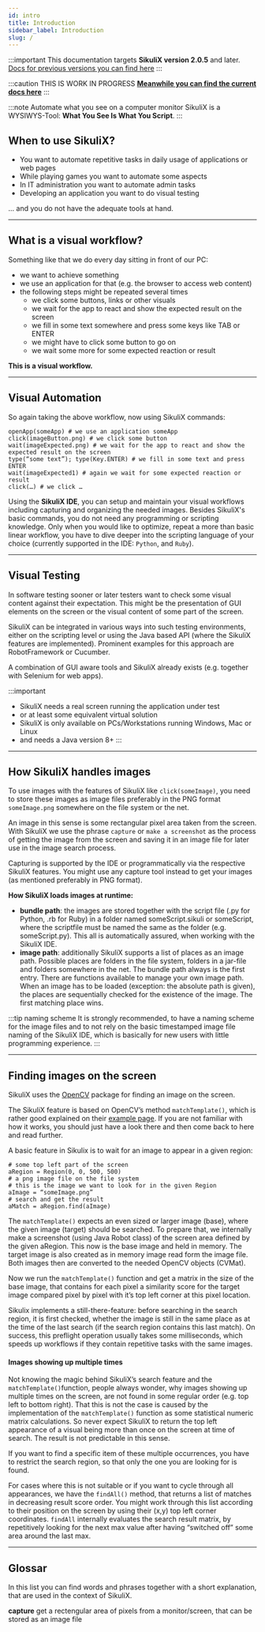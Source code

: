 ```yaml
---
id: intro
title: Introduction
sidebar_label: Introduction
slug: /
---
```


:::important
This documentation targets **SikuliX version 2.0.5** and later.<br />
[Docs for previous versions you can find here](https://sikulix-2014.readthedocs.io/en/latest/index.html)
:::

:::caution THIS IS WORK IN PROGRESS
**[Meanwhile you can find the current docs here](https://sikulix-2014.readthedocs.io/en/latest/index.html)**
:::

:::note Automate what you see on a computer monitor
SikuliX is a WYSIWYS-Tool: **What You See Is What You Script**.
:::

## When to use SikuliX?

- You want to automate repetitive tasks in
daily usage of applications or web pages
- While playing games you want to automate some aspects
- In IT administration you want to automate admin tasks
- Developing an application you want to do visual testing

... and you do not have the adequate tools at hand.

---

## What is a visual workflow?

Something like that we do every day sitting in front of our PC:

- we want to achieve something
- we use an application for that (e.g. the browser to access web content)
- the following steps might be repeated several times
  - we click some buttons, links or other visuals
  - we wait for the app to react and show the expected result on the screen
  - we fill in some text somewhere and press some keys like TAB or ENTER
  - we might have to click some button to go on
  - we wait some more for some expected reaction or result

**This is a visual workflow.**

---

## Visual Automation

So again taking the above workflow, now using SikuliX commands:

```
openApp(someApp) # we use an application someApp
click(imageButton.png) # we click some button
wait(imageExpected.png) # we wait for the app to react and show the expected result on the screen
type(“some text”); type(Key.ENTER) # we fill in some text and press ENTER
wait(imageExpected1) # again we wait for some expected reaction or result
click(…) # we click …
```

Using the **SikuliX IDE**, you can setup and maintain your visual workflows including capturing and organizing the needed images. Besides SikuliX's basic commands, you do not need any programming or scripting knowledge. Only when you would like to optimize, repeat a more than basic linear workflow, you have to dive deeper into the scripting language of your choice (currently supported in the IDE: <code>Python</code>, and <code>Ruby</code>).

---

## Visual Testing

In software testing sooner or later testers want to check some visual content against their expectation. This might be the presentation of GUI elements on the screen or the visual content of some part of the screen.

SikuliX can be integrated in various ways into such testing environments, either on the scripting level or using the Java based API (where the SikuliX features are implemented). Prominent examples for this approach are RobotFramework or Cucumber.

A combination of GUI aware tools and SikuliX already exists (e.g. together with Selenium for web apps).

:::important
- SikuliX needs a real screen running the application under test 
- or at least some equivalent virtual solution
- SikuliX is only available on PCs/Workstations running Windows, Mac or Linux
- and needs a Java version 8+
:::

---

## How SikuliX handles images

To use images with the features of SikuliX like ``click(someImage)``, you need to store these images as image files preferably in the PNG format ``someImage.png`` somewhere on the file system or the net.

An image in this sense is some rectangular pixel area taken from the screen. With SikuliX we use the phrase ``capture`` or ``make a screenshot`` as the process of getting the image from the screen and saving it in an image file for later use in the image search process.

Capturing is supported by the IDE or programmatically via the respective SikuliX features. You might use any capture tool instead to get your images (as mentioned preferably in PNG format).

**How SikuliX loads images at runtime:**
- **bundle path**: the images are stored together with the script file (.py for Python, .rb for Ruby) in a folder named someScript.sikuli or someScript, where the scriptfile must be named the same as the folder (e.g. someScript.py). This all is automatically assured, when working with the SikuliX IDE.
- **image path**: additionally SikuliX supports a list of places as an image path. Possible places are folders in the file system, folders in a jar-file and folders somewhere in the net. The bundle path always is the first entry. There are functions available to manage your own image path. When an image has to be loaded (exception: the absolute path is given), the places are sequentially checked for the existence of the image. The first matching place wins.
  
:::tip naming scheme
It is strongly recommended, to have a naming scheme for the image files and to not rely on the basic timestamped image file naming of the SikuliX IDE, which is basically for new users with little programming experience.
:::

--- 
## Finding images on the screen

SikuliX uses the [OpenCV](http://opencv.org/) package for finding an image on the screen.

The SikuliX feature is based on OpenCV’s method <code>matchTemplate()</code>, which is rather good explained on their [example page](http://docs.opencv.org/doc/tutorials/imgproc/histograms/template_matching/template_matching.html). If you are not familiar with how it works, you should just have a look there and then come back to here and read further.

A basic feature in Sikulix is to wait for an image to appear in a given region:

```
# some top left part of the screen
aRegion = Region(0, 0, 500, 500)
# a png image file on the file system
# this is the image we want to look for in the given Region
aImage = “someImage.png”
# search and get the result
aMatch = aRegion.find(aImage)
```
The <code>matchTemplate()</code> expects an even sized or larger image (base), where the given image (target) should be searched. To prepare that, we internally make a screenshot (using Java Robot class) of the screen area defined by the given aRegion. This now is the base image and held in memory. The target image is also created as in memory image read form the image file. Both images then are converted to the needed OpenCV objects (CVMat).

Now we run the <code>matchTemplate()</code> function and get a matrix in the size of the base image, that contains for each pixel a similarity score for the target image compared pixel by pixel with it’s top left corner at this pixel location. 

Sikulix implements a still-there-feature: before searching in the search region, it is first checked, whether the image is still in the same place as at the time of the last search (if the search region contains this last match). On success, this preflight operation usually takes some milliseconds, which speeds up workflows if they contain repetitive tasks with the same images.

#### Images showing up multiple times 
Not knowing the magic behind SikuliX’s search feature and the <code>matchTemplate()</code>function, people always wonder, why images showing up multiple times on the screen, are not found in some regular order (e.g. top left to bottom right). That this is not the case is caused by the implementation of the <code>matchTemplate()</code> function as some statistical numeric matrix calculations. So never expect SikuliX to return the top left appearance of a visual being more than once on the screen at time of search. The result is not predictable in this sense.

If you want to find a specific item of these multiple occurrences, you have to restrict the search region, so that only the one you are looking for is found.

For cases where this is not suitable or if you want to cycle through all appearances, we have the <code>findAll()</code> method, that returns a list of matches in decreasing result score order. You might work through this list according to their position on the screen by using their (x,y) top left corner coordinates. <code>findAll</code> internally evaluates the search result matrix, by repetitively looking for the next max value after having “switched off” some area around the last max.

---
## Glossar

In this list you can find words and phrases together with a short explanation, that are used in the context of SikuliX. 

**capture** get a rectengular area of pixels from a monitor/screen, that can be stored as an image file 
